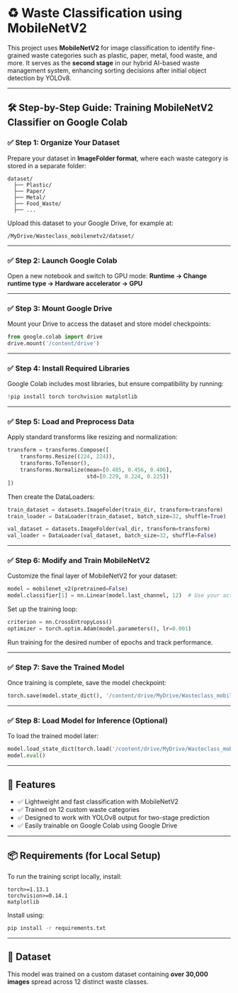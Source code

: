 
# ♻️ Waste Classification using MobileNetV2

This project uses **MobileNetV2** for image classification to identify fine-grained waste categories such as plastic, paper, metal, food waste, and more. It serves as the **second stage** in our hybrid AI-based waste management system, enhancing sorting decisions after initial object detection by YOLOv8.

---

## 🛠️ Step-by-Step Guide: Training MobileNetV2 Classifier on Google Colab

### ✅ Step 1: Organize Your Dataset

Prepare your dataset in **ImageFolder format**, where each waste category is stored in a separate folder:

```
dataset/
  ├── Plastic/
  ├── Paper/
  ├── Metal/
  ├── Food_Waste/
  ├── ...
```

Upload this dataset to your Google Drive, for example at:

```
/MyDrive/Wasteclass_mobilenetv2/dataset/
```

---

### ✅ Step 2: Launch Google Colab

Open a new notebook and switch to GPU mode:
**Runtime → Change runtime type → Hardware accelerator → GPU**

---

### ✅ Step 3: Mount Google Drive

Mount your Drive to access the dataset and store model checkpoints:

```python
from google.colab import drive
drive.mount('/content/drive')
```

---

### ✅ Step 4: Install Required Libraries

Google Colab includes most libraries, but ensure compatibility by running:

```python
!pip install torch torchvision matplotlib
```

---

### ✅ Step 5: Load and Preprocess Data

Apply standard transforms like resizing and normalization:

```python
transform = transforms.Compose([
    transforms.Resize((224, 224)),
    transforms.ToTensor(),
    transforms.Normalize(mean=[0.485, 0.456, 0.406],
                         std=[0.229, 0.224, 0.225])
])
```

Then create the DataLoaders:

```python
train_dataset = datasets.ImageFolder(train_dir, transform=transform)
train_loader = DataLoader(train_dataset, batch_size=32, shuffle=True)

val_dataset = datasets.ImageFolder(val_dir, transform=transform)
val_loader = DataLoader(val_dataset, batch_size=32, shuffle=False)
```

---

### ✅ Step 6: Modify and Train MobileNetV2

Customize the final layer of MobileNetV2 for your dataset:

```python
model = mobilenet_v2(pretrained=False)
model.classifier[1] = nn.Linear(model.last_channel, 12)  # Use your actual class count here
```

Set up the training loop:

```python
criterion = nn.CrossEntropyLoss()
optimizer = torch.optim.Adam(model.parameters(), lr=0.001)
```

Run training for the desired number of epochs and track performance.

---

### ✅ Step 7: Save the Trained Model

Once training is complete, save the model checkpoint:

```python
torch.save(model.state_dict(), '/content/drive/MyDrive/Wasteclass_mobilenetv2/mobilenetv2_final.pth')
```

---

### ✅ Step 8: Load Model for Inference (Optional)

To load the trained model later:

```python
model.load_state_dict(torch.load('/content/drive/MyDrive/Wasteclass_mobilenetv2/mobilenetv2_final.pth'))
model.eval()
```

---

## 🚀 Features

* ✅ Lightweight and fast classification with MobileNetV2
* ✅ Trained on 12 custom waste categories
* ✅ Designed to work with YOLOv8 output for two-stage prediction
* ✅ Easily trainable on Google Colab using Google Drive

---

## 📦 Requirements (for Local Setup)

To run the training script locally, install:

```
torch>=1.13.1  
torchvision>=0.14.1  
matplotlib
```

Install using:

```bash
pip install -r requirements.txt
```

---

## 🔗 Dataset

This model was trained on a custom dataset containing **over 30,000 images** spread across 12 distinct waste classes.

